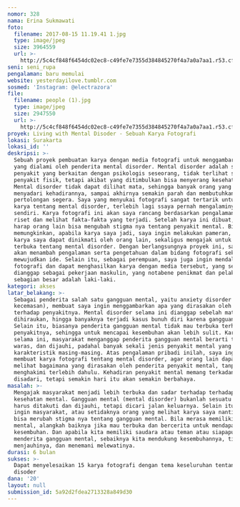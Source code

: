 ```yaml
---
nomor: 328
nama: Erina Sukmawati
foto:
  filename: 2017-08-15 11.19.41 1.jpg
  type: image/jpeg
  size: 3964559
  url: >-
    http://5c4cf848f6454dc02ec8-c49fe7e7355d384845270f4a7a0a7aa1.r53.cf2.rackcdn.com/3202b853-5728-4131-a282-e606a6711c2b/2017-08-15%2011.19.41%201.jpg
seni: seni_rupa
pengalaman: baru memulai
website: yesterdayilove.tumblr.com
sosmed: 'Instagram: @electrazora'
file:
  filename: people (1).jpg
  type: image/jpeg
  size: 2947550
  url: >-
    http://5c4cf848f6454dc02ec8-c49fe7e7355d384845270f4a7a0a7aa1.r53.cf2.rackcdn.com/7c7a9f0d-fdd6-45f6-b2f5-0735af11dcd6/people%20(1).jpg
proyek: Living with Mental Disoder - Sebuah Karya Fotografi
lokasi: Surakarta
lokasi_id: ''
deskripsi: >-
  Sebuah proyek pembuatan karya dengan media fotografi untuk menggambarkan apa
  yang dialami oleh penderita mental disorder. Mental disorder adalah suatu
  penyakit yang berkaitan dengan psikologis seseorang, tidak terlihat seperti
  penyakit fisik, tetapi akibat yang ditimbulkan bisa menyerang kesehatan fisik.
  Mental disorder tidak dapat dilihat mata, sehingga banyak orang yang tidak
  menyadari kehadirannya, sampai akhirnya semakin parah dan membutuhkan
  pertolongan segera. Saya yang menyukai fotografi sangat tertarik untuk membuat
  karya tentang mental disorder, terlebih lagi ssaya pernah mengalaminya
  sendiri. Karya fotografi ini akan saya rancang berdasarkan pengalaman pribadi,
  riset dan melihat fakta-fakta yang terjadi. Setelah karya ini dibuat, saya
  harap orang lain bisa mengubah stigma nya tentang penyakit mental. Bila
  memungkinkan, apabila karya saya jadi, saya ingin melakukan pameran, sehingga
  karya saya dapat dinikmati oleh orang lain, sekaligus mengajak untuk berpikir
  terbuka tentang mental disorder. Dengan berlangsungnya proyek ini, saya harap
  akan menambah pengalaman serta pengetahuan dalam bidang fotografi sekaligus
  mewujudkan ide. Selain itu, sebagai perempuan, saya juga ingin mendalami
  fotografi dan dapat menghasilkan karya dengan media tersebut, yang selama ini
  dianggap sebagai pekerjaan maskulin, yang notabene penikmat dan pelakunya
  sebagian besar adalah laki-laki.
kategori: akses
latar_belakang: >-
  Sebagai penderita salah satu gangguan mental, yaitu anxiety disorder (gangguan
  kecemasan), membuat saya ingin menggambarkan apa yang dirasakan oleh penderita
  terhadap penyakitnya. Mental disorder selama ini dianggap sebelah mata, tidak
  dihiraukan, hingga banyaknya terjadi kasus bunuh diri karena gangguan mental.
  Selain itu, biasanya penderita gangguan mental tidak mau terbuka terhadap
  penyakitnya, sehingga untuk mencapai kesembuhan akan lebih sulit. Karena
  selama ini, masyarakat menganggap penderita gangguan mental berarti tidak
  waras, dan dijauhi, padahal banyak sekali jenis penyakit mental yang mempunyai
  karakteristik masing-masing. Atas pengalaman pribadi inilah, saya ingin
  membuat karya fotografi tentang mental disorder, agar orang lain dapat ikut
  melihat bagaimana yang dirasakan oleh penderita penyakit mental, tanpa
  menghakimi terlebih dahulu. Kehadiran penyakit mental memang terkadang tidak
  disadari, tetapi semakin hari itu akan semakin berbahaya.
masalah: >-
  Mengajak masyarakat menjadi lebih terbuka dan sadar terhadap terhadap
  kesehatan mental. Gangguan mental (mental disorder) bukanlah sesuatu yang
  harus ditakuti dan dijauhi, tetapi dicari jalan keluarnya. Selain itu, saya
  ingin masyarakat, atau setidaknya orang yang melihat karya saya nantinya akan
  bisa merubah stigma nya tentang gangguan mental. Bila merasa memiliki gangguan
  mental, alangkah baiknya jika mau terbuka dan bercerita untuk mendapat
  kesembuhan. Dan apabila kita memiliki saudara atau teman atau siapapun
  menderita gangguan mental, sebaiknya kita mendukung kesembuhannya, tidak
  menjauhinya, dan menemani melewatinya.
durasi: 6 bulan
sukses: >-
  Dapat menyelesaikan 15 karya fotografi dengan tema keseluruhan tentang mental
  disoder
dana: '20'
layout: null
submission_id: 5a92d2fdea2713328a849d30
---
```

